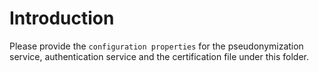 # Introduction

Please provide the `configuration properties` for the pseudonymization service, authentication service and the certification file under this folder.
